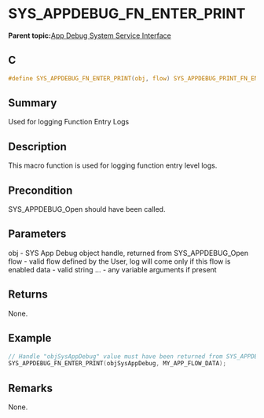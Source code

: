 # SYS\_APPDEBUG\_FN\_ENTER\_PRINT

**Parent topic:**[App Debug System Service Interface](GUID-578A7A2F-0FFE-463F-A241-3190441F74E0.md)

## C

```c
#define SYS_APPDEBUG_FN_ENTER_PRINT(obj, flow) SYS_APPDEBUG_PRINT_FN_ENTER(obj, flow, __FUNCTION__, __LINE__)

```

## Summary

Used for logging Function Entry Logs

## Description

This macro function is used for logging function entry level logs.

## Precondition

SYS\_APPDEBUG\_Open should have been called.

## Parameters

obj - SYS App Debug object handle, returned from SYS\_APPDEBUG\_Open flow - valid flow defined by the User, log will come only if this flow is enabled data - valid string ... - any variable arguments if present

## Returns

None.

## Example

```c
// Handle "objSysAppDebug" value must have been returned from SYS_APPDEBUG_Open.
SYS_APPDEBUG_FN_ENTER_PRINT(objSysAppDebug, MY_APP_FLOW_DATA);
```

## Remarks

None.

